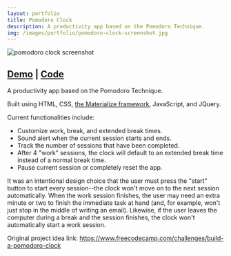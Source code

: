 ```yaml
---
layout: portfolio
title: Pomodoro Clock
description: A productivity app based on the Pomodoro Technique.
img: /images/portfolio/pomodoro-clock-screenshot.jpg
---
```


<div class="center">
	<img src="{{ site.baseurl }}/images/portfolio/pomodoro-clock-screenshot.jpg" alt="pomodoro clock screenshot" title="free code camp pomodoro clock" class="portfolio-image"/>
</div>

<h2 class="center"><a href="https://bethqiang.github.io/pomodoro-clock/" target="_blank">Demo</a> | <a href="https://github.com/bethqiang/pomodoro-clock" target="_blank">Code</a></h2>

<p>A productivity app based on the Pomodoro Technique.</p>

<p>Built using HTML, CSS, <a href="http://materializecss.com/" target="_blank">the Materialize framework</a>, JavaScript, and JQuery.</p>

<p>Current functionalities include:</p>
<ul>
	<li>Customize work, break, and extended break times.</li>
	<li>Sound alert when the current session starts and ends.</li>
	<li>Track the number of sessions that have been completed.</li>
	<li>After 4 "work" sessions, the clock will default to an extended break time instead of a normal break time.</li>
	<li>Pause current session or completely reset the app.</li>
</ul>

<p>It was an intentional design choice that the user must press the "start" button to start every session--the clock won't move on to the next session automatically. When the work session finishes, the user may need an extra minute or two to finish the immediate task at hand (and, for example, won't just stop in the middle of writing an email). Likewise, if the user leaves the computer during a break and the session finishes, the clock won't automatically start a work session.</p>

<p>Original project idea link: <a href="https://www.freecodecamp.com/challenges/build-a-pomodoro-clock" target="_blank"> https://www.freecodecamp.com/challenges/build-a-pomodoro-clock</a></p>
